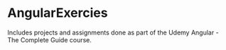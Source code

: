 # AngularExercies
Includes projects and assignments done as part of the Udemy Angular - The Complete Guide course.
